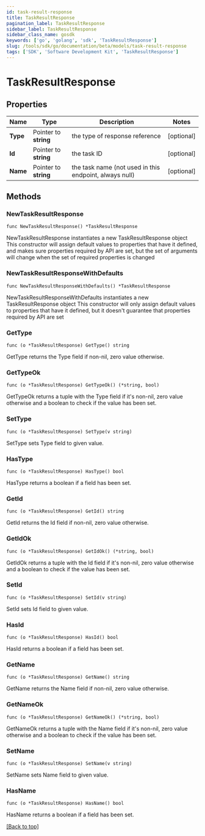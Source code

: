 ```yaml
---
id: task-result-response
title: TaskResultResponse
pagination_label: TaskResultResponse
sidebar_label: TaskResultResponse
sidebar_class_name: gosdk
keywords: ['go', 'golang', 'sdk', 'TaskResultResponse'] 
slug: /tools/sdk/go/documentation/beta/models/task-result-response
tags: ['SDK', 'Software Development Kit', 'TaskResultResponse']
---
```


# TaskResultResponse

## Properties

Name | Type | Description | Notes
------------ | ------------- | ------------- | -------------
**Type** | Pointer to **string** | the type of response reference | [optional] 
**Id** | Pointer to **string** | the task ID | [optional] 
**Name** | Pointer to **string** | the task name (not used in this endpoint, always null) | [optional] 

## Methods

### NewTaskResultResponse

`func NewTaskResultResponse() *TaskResultResponse`

NewTaskResultResponse instantiates a new TaskResultResponse object
This constructor will assign default values to properties that have it defined,
and makes sure properties required by API are set, but the set of arguments
will change when the set of required properties is changed

### NewTaskResultResponseWithDefaults

`func NewTaskResultResponseWithDefaults() *TaskResultResponse`

NewTaskResultResponseWithDefaults instantiates a new TaskResultResponse object
This constructor will only assign default values to properties that have it defined,
but it doesn't guarantee that properties required by API are set

### GetType

`func (o *TaskResultResponse) GetType() string`

GetType returns the Type field if non-nil, zero value otherwise.

### GetTypeOk

`func (o *TaskResultResponse) GetTypeOk() (*string, bool)`

GetTypeOk returns a tuple with the Type field if it's non-nil, zero value otherwise
and a boolean to check if the value has been set.

### SetType

`func (o *TaskResultResponse) SetType(v string)`

SetType sets Type field to given value.

### HasType

`func (o *TaskResultResponse) HasType() bool`

HasType returns a boolean if a field has been set.

### GetId

`func (o *TaskResultResponse) GetId() string`

GetId returns the Id field if non-nil, zero value otherwise.

### GetIdOk

`func (o *TaskResultResponse) GetIdOk() (*string, bool)`

GetIdOk returns a tuple with the Id field if it's non-nil, zero value otherwise
and a boolean to check if the value has been set.

### SetId

`func (o *TaskResultResponse) SetId(v string)`

SetId sets Id field to given value.

### HasId

`func (o *TaskResultResponse) HasId() bool`

HasId returns a boolean if a field has been set.

### GetName

`func (o *TaskResultResponse) GetName() string`

GetName returns the Name field if non-nil, zero value otherwise.

### GetNameOk

`func (o *TaskResultResponse) GetNameOk() (*string, bool)`

GetNameOk returns a tuple with the Name field if it's non-nil, zero value otherwise
and a boolean to check if the value has been set.

### SetName

`func (o *TaskResultResponse) SetName(v string)`

SetName sets Name field to given value.

### HasName

`func (o *TaskResultResponse) HasName() bool`

HasName returns a boolean if a field has been set.


[[Back to top]](#) 


